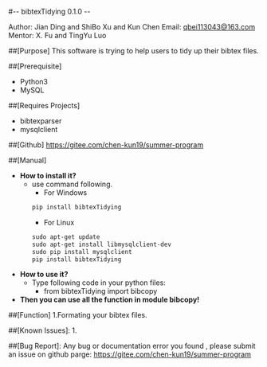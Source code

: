 #-- bibtexTidying 0.1.0 --

Author: Jian Ding and ShiBo Xu and Kun Chen
Email: qbei113043@163.com
Mentor: X. Fu and TingYu Luo

##[Purpose]
This software is trying to help users to tidy up their bibtex files.

##[Prerequisite]
- Python3
- MySQL

##[Requires Projects]
- bibtexparser
- mysqlclient

##[Github]
https://gitee.com/chen-kun19/summer-program

##[Manual]
- **How to install it?**
  - use command following.
    - For Windows 
    ```PowerShell
    pip install bibtexTidying
    ```
    - For Linux
    ```PowerShell
    sudo apt-get update
    sudo apt-get install libmysqlclient-dev
    sudo pip install mysqlclient
    pip install bibtexTidying
    ```
- **How to use it?**
  - Type following code in your python files:
    - from bibtexTidying import bibcopy
- **Then you can use all the function in module bibcopy!**

##[Function]
     1.Formating your bibtex files.

##[Known Issues]:
1. 

##[Bug Report]:
Any bug or documentation error you found , please submit an issue on github parge: https://gitee.com/chen-kun19/summer-program